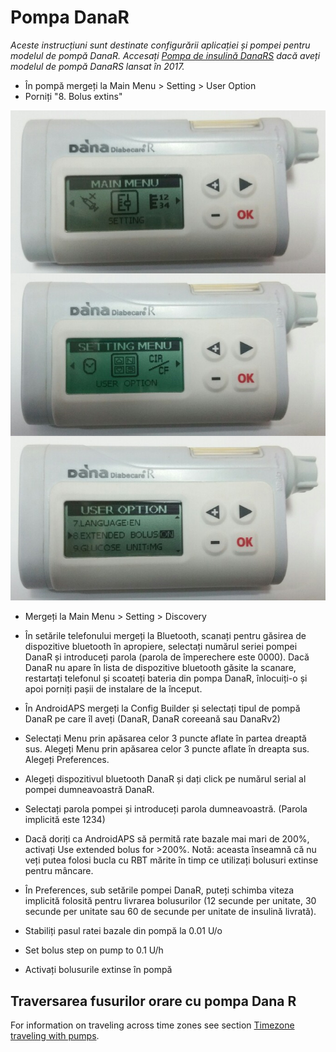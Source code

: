 # Pompa DanaR

*Aceste instrucțiuni sunt destinate configurării aplicației și pompei pentru modelul de pompă DanaR. Accesați [Pompa de insulină DanaRS](./DanaRS-Insulin-Pump) dacă aveți modelul de pompă DanaRS lansat în 2017.*

* În pompă mergeți la Main Menu > Setting > User Option
* Porniți "8. Bolus extins"

![Pompă DanaR](../images/danar1.png)

* Mergeți la Main Menu > Setting > Discovery
* În setările telefonului mergeți la Bluetooth, scanați pentru găsirea de dispozitive bluetooth în apropiere, selectați numărul seriei pompei DanaR și introduceți parola (parola de împerechere este 0000). Dacă DanaR nu apare în lista de dispozitive bluetooth găsite la scanare, restartați telefonul și scoateți bateria din pompa DanaR, înlocuiți-o și apoi porniți pașii de instalare de la început.

* În AndroidAPS mergeți la Config Builder și selectați tipul de pompă DanaR pe care îl aveți (DanaR, DanaR coreeană sau DanaRv2)

* Selectați Menu prin apăsarea celor 3 puncte aflate în partea dreaptă sus. Alegeți Menu prin apăsarea celor 3 puncte aflate în dreapta sus. Alegeți Preferences.
* Alegeți dispozitivul bluetooth DanaR și dați click pe numărul serial al pompei dumneavoastră DanaR.
* Selectați parola pompei și introduceți parola dumneavoastră. (Parola implicită este 1234)
* Dacă doriți ca AndroidAPS să permită rate bazale mai mari de 200%, activați Use extended bolus for >200%. Notă: aceasta înseamnă că nu veți putea folosi bucla cu RBT mărite în timp ce utilizați bolusuri extinse pentru mâncare.
* În Preferences, sub setările pompei DanaR, puteți schimba viteza implicită folosită pentru livrarea bolusurilor (12 secunde per unitate, 30 secunde per unitate sau 60 de secunde per unitate de insulină livrată).
* Stabiliți pasul ratei bazale din pompă la 0.01 U/o
* Set bolus step on pump to 0.1 U/h
* Activați bolusurile extinse în pompă

## Traversarea fusurilor orare cu pompa Dana R

For information on traveling across time zones see section [Timezone traveling with pumps](../Usage/Timezone-traveling#danarv2-danars).
